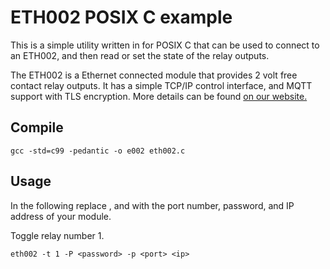 # ETH002 POSIX C example

This is a simple utility written in for POSIX C that can be used to connect to an ETH002, and then read or set the state of the relay outputs.

The ETH002 is a Ethernet connected module that provides 2 volt free contact relay outputs. It has a simple TCP/IP control interface, and MQTT support with TLS encryption. More details can be found [on our website.](https://www.robot-electronics.co.uk/eth002b.html)

## Compile
```
gcc -std=c99 -pedantic -o e002 eth002.c
```

## Usage

In the following replace <port>, <password> and <ip> with the port number, password, and IP address of your module.

Toggle relay number 1.
```
eth002 -t 1 -P <password> -p <port> <ip> 
```


